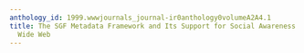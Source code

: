 ```yaml
---
anthology_id: 1999.wwwjournals_journal-ir0anthology0volumeA2A4.1
title: The SGF Metadata Framework and Its Support for Social Awareness on the World
  Wide Web
---
```

